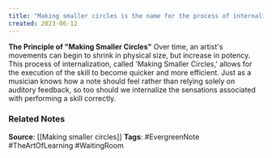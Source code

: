 ```yaml
---
title: "Making smaller circles is the name for the process of internalization which allows for the execution of a skill to become quicker and more efficient"
created: 2023-06-12
---
```


**The Principle of "Making Smaller Circles"**
Over time, an artist's movements can begin to shrink in physical size, but increase in potency. This process of internalization, called 'Making Smaller Circles,' allows for the execution of the skill to become quicker and more efficient. Just as a musician knows how a note should feel rather than relying solely on auditory feedback, so too should we internalize the sensations associated with performing a skill correctly.


### Related Notes
**Source**: [[Making smaller circles]]
**Tags**: #EvergreenNote #TheArtOfLearning #WaitingRoom 